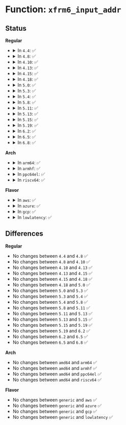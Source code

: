 # Function: <code>xfrm6_input_addr</code>

## Status
<b>Regular</b>
<ul>
<li>
<details>
<summary>In <code>4.4</code>: ✅</summary>

```c
int xfrm6_input_addr(struct sk_buff *skb, xfrm_address_t *daddr, xfrm_address_t *saddr, u8 proto);
```

**Collision:** Unique Global

**Inline:** No

**Transformation:** False

**Instances:**

```
In net/ipv6/xfrm6_input.c (ffffffff817fcb50)
Location: net/ipv6/xfrm6_input.c:58
Inline: False
Direct callers:
  - net/ipv6/exthdrs.c:ipv6_dest_hao
  - net/ipv6/exthdrs.c:ipv6_rthdr_rcv
```
**Symbols:**

```
ffffffff817fcb50-ffffffff817fcda8: xfrm6_input_addr (STB_GLOBAL)
```
</details>
</li>
<li>
<details>
<summary>In <code>4.8</code>: ✅</summary>

```c
int xfrm6_input_addr(struct sk_buff *skb, xfrm_address_t *daddr, xfrm_address_t *saddr, u8 proto);
```

**Collision:** Unique Global

**Inline:** No

**Transformation:** False

**Instances:**

```
In net/ipv6/xfrm6_input.c (ffffffff8186c4a0)
Location: net/ipv6/xfrm6_input.c:65
Inline: False
Direct callers:
  - net/ipv6/exthdrs.c:ipv6_rthdr_rcv
  - net/ipv6/exthdrs.c:ipv6_dest_hao
```
**Symbols:**

```
ffffffff8186c4a0-ffffffff8186c6d0: xfrm6_input_addr (STB_GLOBAL)
```
</details>
</li>
<li>
<details>
<summary>In <code>4.10</code>: ✅</summary>

```c
int xfrm6_input_addr(struct sk_buff *skb, xfrm_address_t *daddr, xfrm_address_t *saddr, u8 proto);
```

**Collision:** Unique Global

**Inline:** No

**Transformation:** False

**Instances:**

```
In net/ipv6/xfrm6_input.c (ffffffff8189f2b0)
Location: net/ipv6/xfrm6_input.c:65
Inline: False
Direct callers:
  - net/ipv6/exthdrs.c:ipv6_rthdr_rcv
  - net/ipv6/exthdrs.c:ipv6_dest_hao
```
**Symbols:**

```
ffffffff8189f2b0-ffffffff8189f4e0: xfrm6_input_addr (STB_GLOBAL)
```
</details>
</li>
<li>
<details>
<summary>In <code>4.13</code>: ✅</summary>

```c
int xfrm6_input_addr(struct sk_buff *skb, xfrm_address_t *daddr, xfrm_address_t *saddr, u8 proto);
```

**Collision:** Unique Global

**Inline:** No

**Transformation:** False

**Instances:**

```
In net/ipv6/xfrm6_input.c (ffffffff818c5810)
Location: net/ipv6/xfrm6_input.c:72
Inline: False
Direct callers:
  - net/ipv6/exthdrs.c:ipv6_rthdr_rcv
  - net/ipv6/exthdrs.c:ipv6_dest_hao
```
**Symbols:**

```
ffffffff818c5810-ffffffff818c5a03: xfrm6_input_addr (STB_GLOBAL)
```
</details>
</li>
<li>
<details>
<summary>In <code>4.15</code>: ✅</summary>

```c
int xfrm6_input_addr(struct sk_buff *skb, xfrm_address_t *daddr, xfrm_address_t *saddr, u8 proto);
```

**Collision:** Unique Global

**Inline:** No

**Transformation:** False

**Instances:**

```
In net/ipv6/xfrm6_input.c (ffffffff81948b20)
Location: net/ipv6/xfrm6_input.c:83
Inline: False
Direct callers:
  - net/ipv6/exthdrs.c:ipv6_rthdr_rcv
  - net/ipv6/exthdrs.c:ipv6_dest_hao
```
**Symbols:**

```
ffffffff81948b20-ffffffff81948d23: xfrm6_input_addr (STB_GLOBAL)
```
</details>
</li>
<li>
<details>
<summary>In <code>4.18</code>: ✅</summary>

```c
int xfrm6_input_addr(struct sk_buff *skb, xfrm_address_t *daddr, xfrm_address_t *saddr, u8 proto);
```

**Collision:** Unique Global

**Inline:** No

**Transformation:** False

**Instances:**

```
In net/ipv6/xfrm6_input.c (ffffffff819a1bf0)
Location: net/ipv6/xfrm6_input.c:83
Inline: False
Direct callers:
  - net/ipv6/exthdrs.c:ipv6_rthdr_rcv
  - net/ipv6/exthdrs.c:ipv6_dest_hao
```
**Symbols:**

```
ffffffff819a1bf0-ffffffff819a1dfc: xfrm6_input_addr (STB_GLOBAL)
```
</details>
</li>
<li>
<details>
<summary>In <code>5.0</code>: ✅</summary>

```c
int xfrm6_input_addr(struct sk_buff *skb, xfrm_address_t *daddr, xfrm_address_t *saddr, u8 proto);
```

**Collision:** Unique Global

**Inline:** No

**Transformation:** False

**Instances:**

```
In net/ipv6/xfrm6_input.c (ffffffff819d8820)
Location: net/ipv6/xfrm6_input.c:84
Inline: False
Direct callers:
  - net/ipv6/exthdrs.c:ipv6_rthdr_rcv
  - net/ipv6/exthdrs.c:ipv6_dest_hao
```
**Symbols:**

```
ffffffff819d8820-ffffffff819d8a3c: xfrm6_input_addr (STB_GLOBAL)
```
</details>
</li>
<li>
<details>
<summary>In <code>5.3</code>: ✅</summary>

```c
int xfrm6_input_addr(struct sk_buff *skb, xfrm_address_t *daddr, xfrm_address_t *saddr, u8 proto);
```

**Collision:** Unique Global

**Inline:** No

**Transformation:** False

**Instances:**

```
In net/ipv6/xfrm6_input.c (ffffffff81a47080)
Location: net/ipv6/xfrm6_input.c:84
Inline: False
Direct callers:
  - net/ipv6/exthdrs.c:ipv6_rthdr_rcv
  - net/ipv6/exthdrs.c:ipv6_dest_hao
```
**Symbols:**

```
ffffffff81a47080-ffffffff81a47283: xfrm6_input_addr (STB_GLOBAL)
```
</details>
</li>
<li>
<details>
<summary>In <code>5.4</code>: ✅</summary>

```c
int xfrm6_input_addr(struct sk_buff *skb, xfrm_address_t *daddr, xfrm_address_t *saddr, u8 proto);
```

**Collision:** Unique Global

**Inline:** No

**Transformation:** False

**Instances:**

```
In net/ipv6/xfrm6_input.c (ffffffff81a7dc30)
Location: net/ipv6/xfrm6_input.c:84
Inline: False
Direct callers:
  - net/ipv6/exthdrs.c:ipv6_rthdr_rcv
  - net/ipv6/exthdrs.c:ipv6_dest_hao
```
**Symbols:**

```
ffffffff81a7dc30-ffffffff81a7de33: xfrm6_input_addr (STB_GLOBAL)
```
</details>
</li>
<li>
<details>
<summary>In <code>5.8</code>: ✅</summary>

```c
int xfrm6_input_addr(struct sk_buff *skb, xfrm_address_t *daddr, xfrm_address_t *saddr, u8 proto);
```

**Collision:** Unique Global

**Inline:** No

**Transformation:** False

**Instances:**

```
In net/ipv6/xfrm6_input.c (ffffffff81b78760)
Location: net/ipv6/xfrm6_input.c:175
Inline: False
Direct callers:
  - net/ipv6/exthdrs.c:ipv6_rthdr_rcv
  - net/ipv6/exthdrs.c:ipv6_dest_hao
```
**Symbols:**

```
ffffffff81b78760-ffffffff81b789aa: xfrm6_input_addr (STB_GLOBAL)
```
</details>
</li>
<li>
<details>
<summary>In <code>5.11</code>: ✅</summary>

```c
int xfrm6_input_addr(struct sk_buff *skb, xfrm_address_t *daddr, xfrm_address_t *saddr, u8 proto);
```

**Collision:** Unique Global

**Inline:** No

**Transformation:** False

**Instances:**

```
In net/ipv6/xfrm6_input.c (ffffffff81b876d0)
Location: net/ipv6/xfrm6_input.c:175
Inline: False
Direct callers:
  - net/ipv6/exthdrs.c:ipv6_rthdr_rcv
  - net/ipv6/exthdrs.c:ipv6_dest_hao
```
**Symbols:**

```
ffffffff81b876d0-ffffffff81b8791a: xfrm6_input_addr (STB_GLOBAL)
```
</details>
</li>
<li>
<details>
<summary>In <code>5.13</code>: ✅</summary>

```c
int xfrm6_input_addr(struct sk_buff *skb, xfrm_address_t *daddr, xfrm_address_t *saddr, u8 proto);
```

**Collision:** Unique Global

**Inline:** No

**Transformation:** False

**Instances:**

```
In net/ipv6/xfrm6_input.c (ffffffff81b76380)
Location: net/ipv6/xfrm6_input.c:175
Inline: False
Direct callers:
  - net/ipv6/exthdrs.c:ipv6_rthdr_rcv
  - net/ipv6/exthdrs.c:ipv6_dest_hao
```
**Symbols:**

```
ffffffff81b76380-ffffffff81b765ca: xfrm6_input_addr (STB_GLOBAL)
```
</details>
</li>
<li>
<details>
<summary>In <code>5.15</code>: ✅</summary>

```c
int xfrm6_input_addr(struct sk_buff *skb, xfrm_address_t *daddr, xfrm_address_t *saddr, u8 proto);
```

**Collision:** Unique Global

**Inline:** No

**Transformation:** False

**Instances:**

```
In net/ipv6/xfrm6_input.c (ffffffff81c40df0)
Location: net/ipv6/xfrm6_input.c:175
Inline: False
Direct callers:
  - net/ipv6/exthdrs.c:ipv6_rthdr_rcv
  - net/ipv6/exthdrs.c:ipv6_dest_hao
```
**Symbols:**

```
ffffffff81c40df0-ffffffff81c4105c: xfrm6_input_addr (STB_GLOBAL)
```
</details>
</li>
<li>
<details>
<summary>In <code>5.19</code>: ✅</summary>

```c
int xfrm6_input_addr(struct sk_buff *skb, xfrm_address_t *daddr, xfrm_address_t *saddr, u8 proto);
```

**Collision:** Unique Global

**Inline:** No

**Transformation:** False

**Instances:**

```
In net/ipv6/xfrm6_input.c (ffffffff81ddf530)
Location: net/ipv6/xfrm6_input.c:175
Inline: False
Direct callers:
  - net/ipv6/exthdrs.c:ipv6_rthdr_rcv
  - net/ipv6/exthdrs.c:ipv6_dest_hao
```
**Symbols:**

```
ffffffff81ddf530-ffffffff81ddf79e: xfrm6_input_addr (STB_GLOBAL)
```
</details>
</li>
<li>
<details>
<summary>In <code>6.2</code>: ✅</summary>

```c
int xfrm6_input_addr(struct sk_buff *skb, xfrm_address_t *daddr, xfrm_address_t *saddr, u8 proto);
```

**Collision:** Unique Global

**Inline:** No

**Transformation:** False

**Instances:**

```
In net/ipv6/xfrm6_input.c (ffffffff81fb17e0)
Location: net/ipv6/xfrm6_input.c:175
Inline: False
Direct callers:
  - net/ipv6/exthdrs.c:ipv6_rthdr_rcv
  - net/ipv6/exthdrs.c:ipv6_dest_hao
```
**Symbols:**

```
ffffffff81fb17e0-ffffffff81fb1a4e: xfrm6_input_addr (STB_GLOBAL)
```
</details>
</li>
<li>
<details>
<summary>In <code>6.5</code>: ✅</summary>

```c
int xfrm6_input_addr(struct sk_buff *skb, xfrm_address_t *daddr, xfrm_address_t *saddr, u8 proto);
```

**Collision:** Unique Global

**Inline:** No

**Transformation:** False

**Instances:**

```
In net/ipv6/xfrm6_input.c (ffffffff82011e80)
Location: net/ipv6/xfrm6_input.c:178
Inline: False
Direct callers:
  - net/ipv6/exthdrs.c:ipv6_rthdr_rcv
  - net/ipv6/exthdrs.c:ipv6_dest_hao
```
**Symbols:**

```
ffffffff82011e80-ffffffff82012129: xfrm6_input_addr (STB_GLOBAL)
```
</details>
</li>
<li>
<details>
<summary>In <code>6.8</code>: ✅</summary>

```c
int xfrm6_input_addr(struct sk_buff *skb, xfrm_address_t *daddr, xfrm_address_t *saddr, u8 proto);
```

**Collision:** Unique Global

**Inline:** No

**Transformation:** False

**Instances:**

```
In net/ipv6/xfrm6_input.c (ffffffff820e0ff0)
Location: net/ipv6/xfrm6_input.c:239
Inline: False
Direct callers:
  - net/ipv6/exthdrs.c:ipv6_rthdr_rcv
  - net/ipv6/exthdrs.c:ipv6_dest_hao
```
**Symbols:**

```
ffffffff820e0ff0-ffffffff820e1299: xfrm6_input_addr (STB_GLOBAL)
```
</details>
</li>
</ul>
<b>Arch</b>
<ul>
<li>
<details>
<summary>In <code>arm64</code>: ✅</summary>

```c
int xfrm6_input_addr(struct sk_buff *skb, xfrm_address_t *daddr, xfrm_address_t *saddr, u8 proto);
```

**Collision:** Unique Global

**Inline:** No

**Transformation:** False

**Instances:**

```
In net/ipv6/xfrm6_input.c (ffff800010d48f18)
Location: net/ipv6/xfrm6_input.c:84
Inline: False
Direct callers:
  - net/ipv6/exthdrs.c:ipv6_rthdr_rcv
  - net/ipv6/exthdrs.c:ipv6_dest_hao
```
**Symbols:**

```
ffff800010d48f18-ffff800010d491f4: xfrm6_input_addr (STB_GLOBAL)
```
</details>
</li>
<li>
<details>
<summary>In <code>armhf</code>: ✅</summary>

```c
int xfrm6_input_addr(struct sk_buff *skb, xfrm_address_t *daddr, xfrm_address_t *saddr, u8 proto);
```

**Collision:** Unique Global

**Inline:** No

**Transformation:** False

**Instances:**

```
In net/ipv6/xfrm6_input.c (c0e4a368)
Location: net/ipv6/xfrm6_input.c:84
Inline: False
Direct callers:
  - net/ipv6/exthdrs.c:ipv6_rthdr_rcv
  - net/ipv6/exthdrs.c:ipv6_dest_hao
```
**Symbols:**

```
c0e4a368-c0e4a5c8: xfrm6_input_addr (STB_GLOBAL)
```
</details>
</li>
<li>
<details>
<summary>In <code>ppc64el</code>: ✅</summary>

```c
int xfrm6_input_addr(struct sk_buff *skb, xfrm_address_t *daddr, xfrm_address_t *saddr, u8 proto);
```

**Collision:** Unique Global

**Inline:** No

**Transformation:** False

**Instances:**

```
In net/ipv6/xfrm6_input.c (c000000000e7e310)
Location: net/ipv6/xfrm6_input.c:84
Inline: False
Direct callers:
  - net/ipv6/exthdrs.c:ipv6_rthdr_rcv
  - net/ipv6/exthdrs.c:ipv6_dest_hao
```
**Symbols:**

```
c000000000e7e310-c000000000e7e6ec: xfrm6_input_addr (STB_GLOBAL)
```
</details>
</li>
<li>
<details>
<summary>In <code>riscv64</code>: ✅</summary>

```c
int xfrm6_input_addr(struct sk_buff *skb, xfrm_address_t *daddr, xfrm_address_t *saddr, u8 proto);
```

**Collision:** Unique Global

**Inline:** No

**Transformation:** False

**Instances:**

```
In net/ipv6/xfrm6_input.c (ffffffe000882458)
Location: net/ipv6/xfrm6_input.c:84
Inline: False
Direct callers:
  - net/ipv6/exthdrs.c:ipv6_rthdr_rcv
  - net/ipv6/exthdrs.c:ipv6_dest_hao
```
**Symbols:**

```
ffffffe000882458-ffffffe000882718: xfrm6_input_addr (STB_GLOBAL)
```
</details>
</li>
</ul>
<b>Flavor</b>
<ul>
<li>
<details>
<summary>In <code>aws</code>: ✅</summary>

```c
int xfrm6_input_addr(struct sk_buff *skb, xfrm_address_t *daddr, xfrm_address_t *saddr, u8 proto);
```

**Collision:** Unique Global

**Inline:** No

**Transformation:** False

**Instances:**

```
In net/ipv6/xfrm6_input.c (ffffffff81a1d2c0)
Location: net/ipv6/xfrm6_input.c:84
Inline: False
Direct callers:
  - net/ipv6/exthdrs.c:ipv6_rthdr_rcv
  - net/ipv6/exthdrs.c:ipv6_dest_hao
```
**Symbols:**

```
ffffffff81a1d2c0-ffffffff81a1d4c3: xfrm6_input_addr (STB_GLOBAL)
```
</details>
</li>
<li>
<details>
<summary>In <code>azure</code>: ✅</summary>

```c
int xfrm6_input_addr(struct sk_buff *skb, xfrm_address_t *daddr, xfrm_address_t *saddr, u8 proto);
```

**Collision:** Unique Global

**Inline:** No

**Transformation:** False

**Instances:**

```
In net/ipv6/xfrm6_input.c (ffffffff819da080)
Location: net/ipv6/xfrm6_input.c:84
Inline: False
Direct callers:
  - net/ipv6/exthdrs.c:ipv6_rthdr_rcv
  - net/ipv6/exthdrs.c:ipv6_dest_hao
```
**Symbols:**

```
ffffffff819da080-ffffffff819da283: xfrm6_input_addr (STB_GLOBAL)
```
</details>
</li>
<li>
<details>
<summary>In <code>gcp</code>: ✅</summary>

```c
int xfrm6_input_addr(struct sk_buff *skb, xfrm_address_t *daddr, xfrm_address_t *saddr, u8 proto);
```

**Collision:** Unique Global

**Inline:** No

**Transformation:** False

**Instances:**

```
In net/ipv6/xfrm6_input.c (ffffffff81a87d40)
Location: net/ipv6/xfrm6_input.c:84
Inline: False
Direct callers:
  - net/ipv6/exthdrs.c:ipv6_rthdr_rcv
  - net/ipv6/exthdrs.c:ipv6_dest_hao
```
**Symbols:**

```
ffffffff81a87d40-ffffffff81a87f43: xfrm6_input_addr (STB_GLOBAL)
```
</details>
</li>
<li>
<details>
<summary>In <code>lowlatency</code>: ✅</summary>

```c
int xfrm6_input_addr(struct sk_buff *skb, xfrm_address_t *daddr, xfrm_address_t *saddr, u8 proto);
```

**Collision:** Unique Global

**Inline:** No

**Transformation:** False

**Instances:**

```
In net/ipv6/xfrm6_input.c (ffffffff81a94970)
Location: net/ipv6/xfrm6_input.c:84
Inline: False
Direct callers:
  - net/ipv6/exthdrs.c:ipv6_rthdr_rcv
  - net/ipv6/exthdrs.c:ipv6_dest_hao
```
**Symbols:**

```
ffffffff81a94970-ffffffff81a94b70: xfrm6_input_addr (STB_GLOBAL)
```
</details>
</li>
</ul>

## Differences
<b>Regular</b>
<ul>
<li>
No changes between <code>4.4</code> and <code>4.8</code> ✅
</li>
<li>
No changes between <code>4.8</code> and <code>4.10</code> ✅
</li>
<li>
No changes between <code>4.10</code> and <code>4.13</code> ✅
</li>
<li>
No changes between <code>4.13</code> and <code>4.15</code> ✅
</li>
<li>
No changes between <code>4.15</code> and <code>4.18</code> ✅
</li>
<li>
No changes between <code>4.18</code> and <code>5.0</code> ✅
</li>
<li>
No changes between <code>5.0</code> and <code>5.3</code> ✅
</li>
<li>
No changes between <code>5.3</code> and <code>5.4</code> ✅
</li>
<li>
No changes between <code>5.4</code> and <code>5.8</code> ✅
</li>
<li>
No changes between <code>5.8</code> and <code>5.11</code> ✅
</li>
<li>
No changes between <code>5.11</code> and <code>5.13</code> ✅
</li>
<li>
No changes between <code>5.13</code> and <code>5.15</code> ✅
</li>
<li>
No changes between <code>5.15</code> and <code>5.19</code> ✅
</li>
<li>
No changes between <code>5.19</code> and <code>6.2</code> ✅
</li>
<li>
No changes between <code>6.2</code> and <code>6.5</code> ✅
</li>
<li>
No changes between <code>6.5</code> and <code>6.8</code> ✅
</li>
</ul>
<b>Arch</b>
<ul>
<li>
No changes between <code>amd64</code> and <code>arm64</code> ✅
</li>
<li>
No changes between <code>amd64</code> and <code>armhf</code> ✅
</li>
<li>
No changes between <code>amd64</code> and <code>ppc64el</code> ✅
</li>
<li>
No changes between <code>amd64</code> and <code>riscv64</code> ✅
</li>
</ul>
<b>Flavor</b>
<ul>
<li>
No changes between <code>generic</code> and <code>aws</code> ✅
</li>
<li>
No changes between <code>generic</code> and <code>azure</code> ✅
</li>
<li>
No changes between <code>generic</code> and <code>gcp</code> ✅
</li>
<li>
No changes between <code>generic</code> and <code>lowlatency</code> ✅
</li>
</ul>
